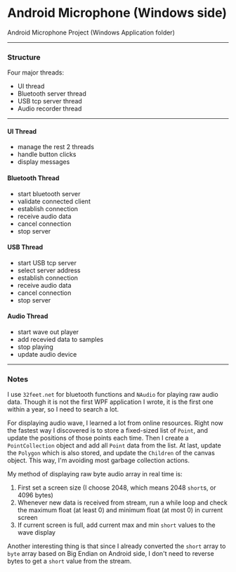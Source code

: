# Android Microphone (Windows side)  

Android Microphone Project (Windows Application folder)  

------

### Structure

Four major threads:  
* UI thread  
* Bluetooth server thread  
* USB tcp server thread
* Audio recorder thread  

------

#### UI Thread  

* manage the rest 2 threads  
* handle button clicks  
* display messages  

#### Bluetooth Thread  

* start bluetooth server  
* validate connected client  
* establish connection  
* receive audio data  
* cancel connection  
* stop server  

#### USB Thread  

* start USB tcp server  
* select server address  
* establish connection
* receive audio data  
* cancel connection  
* stop server  

#### Audio Thread  

* start wave out player  
* add recevied data to samples  
* stop playing  
* update audio device  

------

### Notes

I use `32feet.net` for bluetooth functions and `NAudio` for playing raw audio data. Though it is not the first WPF application I wrote, it is the first one within a year, so I need to search a lot.  

For displaying audio wave, I learned a lot from online resources. Right now the fastest way I discovered is to store a fixed-sized list of `Point`, and update the positions of those points each time. Then I create a `PointCollection` object and add all `Point` data from the list. At last, update the `Polygon` which is also stored, and update the `Children` of the canvas object. This way, I'm avoiding most garbage collection actions.  

My method of displaying raw byte audio array in real time is:  
1. First set a screen size (I choose 2048, which means 2048 `short`s, or 4096 bytes)  
2. Whenever new data is received from stream, run a while loop and check the maximum float (at least 0) and minimum float (at most 0) in current screen  
3. If current screen is full, add current max and min `short` values to the wave display  

Another interesting thing is that since I already converted the `short` array to `byte` array based on Big Endian on Android side, I don't need to reverse bytes to get a `short` value from the stream.  